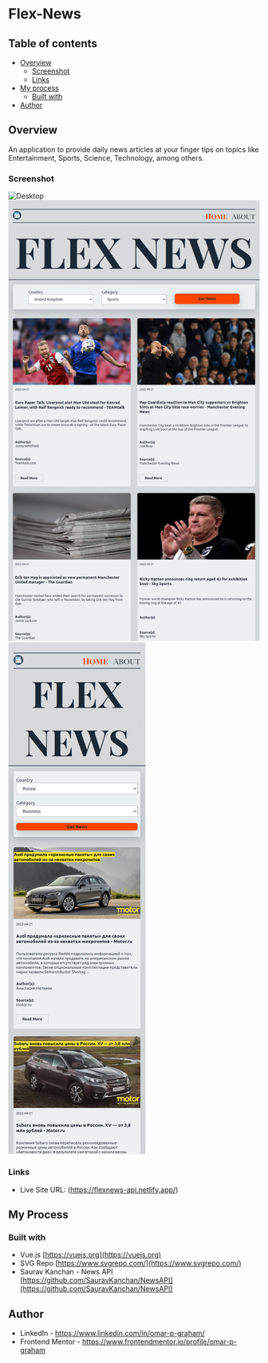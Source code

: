 # Flex-News

## Table of contents

- [Overview](#overview)
  - [Screenshot](#screenshot)
  - [Links](#links)
- [My process](#my-process)
  - [Built with](#built-with)
- [Author](#author)

## Overview

An application to provide daily news articles at your finger tips on topics like Entertainment, Sports, Science, Technology, among others.

### Screenshot

![Desktop](./src/assets/screenshots/Desktop.png)
![Tablet](./src/assets/screenshots/Tablet.png)
![Dowload/Print Note](./src/assets/screenshots/Phone.png)

### Links

- Live Site URL: (https://flexnews-api.netlify.app/)

## My Process

### Built with

- Vue.js [https://vuejs.org](https://vuejs.org)
- SVG Repo [https://www.svgrepo.com/](https://www.svgrepo.com/)
- Saurav Kanchan - News API [https://github.com/SauravKanchan/NewsAPI](https://github.com/SauravKanchan/NewsAPI)

## Author

- LinkedIn - https://www.linkedin.com/in/omar-p-graham/
- Frontend Mentor - https://www.frontendmentor.io/profile/omar-p-graham
